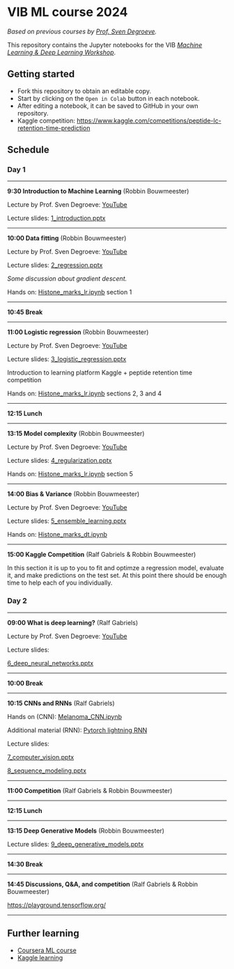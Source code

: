 # VIB ML course 2024

_Based on previous courses by [Prof. Sven Degroeve](https://github.com/sdgroeve)._

This repository contains the Jupyter notebooks for the VIB
_[Machine Learning & Deep Learning Workshop](https://training.vib.be/all-trainings/machine-learning-deep-learning-workshop-0)_.

## Getting started

- Fork this repository to obtain an editable copy.
- Start by clicking on the `Open in Colab` button in each notebook.
- After editing a notebook, it can be saved to GitHub in your own repository.
- Kaggle competition: https://www.kaggle.com/competitions/peptide-lc-retention-time-prediction

## Schedule

### Day 1
---
**9:30 Introduction to Machine Learning** (Robbin Bouwmeester)

Lecture by Prof. Sven Degroeve:
[YouTube](https://www.youtube.com/watch?v=N9p81OwKI18&list=PLv5LrvIzDSWZXAyIJmXgQ-ezCFELN8b5e&index=1)

Lecture slides:
[1_introduction.pptx](https://github.com/compomics/ML-course-VIB-2024/raw/refs/heads/master/slides/1_introduction.pptx)

---

**10:00 Data fitting** (Robbin Bouwmeester)

Lecture by Prof. Sven Degroeve: 
[YouTube](https://www.youtube.com/watch?v=MhXYAAYj69Q&list=PLv5LrvIzDSWZXAyIJmXgQ-ezCFELN8b5e&index=2)

Lecture slides:
[2_regression.pptx](https://github.com/compomics/ML-course-VIB-2024/blob/master/slides/2_regression.pptx)

_Some discussion about gradient descent._

Hands on: 
[Histone_marks_lr.ipynb](https://github.com/compomics/ML-course-VIB-2024/blob/master/notebooks/Histone_marks_lr.ipynb) section 1

---

**10:45 Break**

---

**11:00 Logistic regression** (Robbin Bouwmeester)

Lecture by Prof. Sven Degroeve:
[YouTube](https://www.youtube.com/watch?v=JaoCcC1UIa4&list=PLv5LrvIzDSWZXAyIJmXgQ-ezCFELN8b5e&index=3)

Lecture slides:
[3_logistic_regression.pptx](https://github.com/compomics/ML-course-VIB-2024/raw/refs/heads/master/slides/3_logistic_regression.pptx)

Introduction to learning platform Kaggle + peptide retention time competition

Hands on: 
[Histone_marks_lr.ipynb](https://github.com/compomics/ML-course-VIB-2024/blob/master/notebooks/Histone_marks_lr.ipynb) sections 2, 3 and 4

---

**12:15 Lunch**

---

**13:15 Model complexity** (Robbin Bouwmeester)

Lecture by Prof. Sven Degroeve:
[YouTube](https://www.youtube.com/watch?v=7JH3kNdai-4&list=PLv5LrvIzDSWZXAyIJmXgQ-ezCFELN8b5e&index=4)

Lecture slides:
[4_regularization.pptx](https://github.com/compomics/ML-course-VIB-2024/blob/master/slides/4_regularization.pptx)

Hands on: 
[Histone_marks_lr.ipynb](https://github.com/compomics/ML-course-VIB-2024/blob/master/notebooks/Histone_marks_lr.ipynb) section 5

---

**14:00 Bias & Variance** (Robbin Bouwmeester)

Lecture by Prof. Sven Degroeve:
[YouTube](https://www.youtube.com/watch?v=5Nvoy7VEuJA&list=PLv5LrvIzDSWZXAyIJmXgQ-ezCFELN8b5e&index=5)

Lecture slides:
[5_ensemble_learning.pptx](https://github.com/compomics/ML-course-VIB-2024/blob/master/slides/5_ensemble_learning.pptx)

Hands on: 
[Histone_marks_dt.ipynb](https://github.com/compomics/ML-course-VIB-2024/blob/master/notebooks/Histone_marks_dt.ipynb)

---

**15:00 Kaggle Competition** (Ralf Gabriels & Robbin Bouwmeester)

In this section it is up to you to fit and optimze a regression model, evaluate it, and make predictions on the test set.
At this point there should be enough time to help each of you individually.

### Day 2

---

**09:00 What is deep learning?** (Ralf Gabriels)

Lecture by Prof. Sven Degroeve:
[YouTube](https://www.youtube.com/watch?v=x2FHuttvApE&list=PLv5LrvIzDSWZXAyIJmXgQ-ezCFELN8b5e&index=6)

Lecture slides:

[6_deep_neural_networks.pptx](https://github.com/compomics/ML-course-VIB-2024/raw/refs/heads/master/slides/6_deep_neural_networks.pptx)

---

**10:00 Break**

---

**10:15 CNNs and RNNs** (Ralf Gabriels)

Hands on (CNN):
[Melanoma_CNN.ipynb](https://github.com/compomics/ML-course-VIB-2024/blob/master/notebooks/Melanoma_CNN.ipynb)

Additional material (RNN):
[Pytorch lightning RNN](https://lightning.ai/lightning-ai/studios/train-a-recurrent-neural-network-with-pytorch-lightning)

Lecture slides:

[7_computer_vision.pptx](https://github.com/compomics/ML-course-VIB-2024/raw/refs/heads/master/slides/7_computer_vision.pptx)

[8_sequence_modeling.pptx](https://github.com/compomics/ML-course-VIB-2024/raw/refs/heads/master/slides/8_sequence_modeling.pptx)

---

**11:00 Competition** (Ralf Gabriels & Robbin Bouwmeester)

---

**12:15 Lunch**

---

**13:15 Deep Generative Models** (Robbin Bouwmeester)

Lecture slides:
[9_deep_generative_models.pptx](https://github.com/compomics/ML-course-VIB-2024/blob/master/slides/9_deep_generative_models.pptx)

---

**14:30 Break**

---

**14:45 Discussions, Q&A, and competition** (Ralf Gabriels & Robbin Bouwmeester)

https://playground.tensorflow.org/

---

## Further learning

- [Coursera ML course](https://www.coursera.org/learn/machine-learning)
- [Kaggle learning](https://www.kaggle.com/learn/overview)
